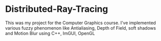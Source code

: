 # Distributed-Ray-Tracing
This was my project for the Computer Graphics course. I've implemented various fuzzy phenomenon like Antialiasing, Depth of Field, soft shadows and Motion Blur using C++, ImGUI, OpenGL 
